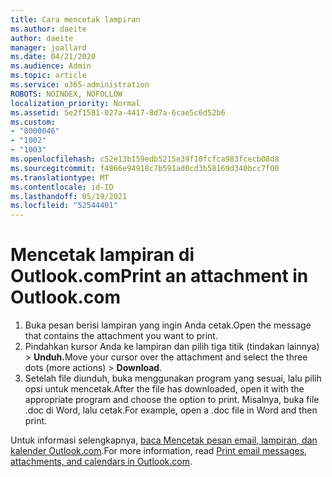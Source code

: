 ```yaml
---
title: Cara mencetak lampiran
ms.author: daeite
author: daeite
manager: joallard
ms.date: 04/21/2020
ms.audience: Admin
ms.topic: article
ms.service: o365-administration
ROBOTS: NOINDEX, NOFOLLOW
localization_priority: Normal
ms.assetid: 5e2f1581-027a-4417-8d7a-6cae5c6d52b6
ms.custom:
- "8000046"
- "1002"
- "1003"
ms.openlocfilehash: c52e13b159edb5215e39f10fcfca983fcecb08d8
ms.sourcegitcommit: f4866e94918c7b591ad0cd3b58169d340bcc7f00
ms.translationtype: MT
ms.contentlocale: id-ID
ms.lasthandoff: 05/19/2021
ms.locfileid: "52544401"
---
```

# <a name="print-an-attachment-in-outlookcom"></a><span data-ttu-id="39340-102">Mencetak lampiran di Outlook.com</span><span class="sxs-lookup"><span data-stu-id="39340-102">Print an attachment in Outlook.com</span></span>

1. <span data-ttu-id="39340-103">Buka pesan berisi lampiran yang ingin Anda cetak.</span><span class="sxs-lookup"><span data-stu-id="39340-103">Open the message that contains the attachment you want to print.</span></span>
2. <span data-ttu-id="39340-104">Pindahkan kursor Anda ke lampiran dan pilih tiga titik (tindakan lainnya) > **Unduh.**</span><span class="sxs-lookup"><span data-stu-id="39340-104">Move your cursor over the attachment and select the three dots (more actions) > **Download**.</span></span>
3. <span data-ttu-id="39340-105">Setelah file diunduh, buka menggunakan program yang sesuai, lalu pilih opsi untuk mencetak.</span><span class="sxs-lookup"><span data-stu-id="39340-105">After the file has downloaded, open it with the appropriate program and choose the option to print.</span></span> <span data-ttu-id="39340-106">Misalnya, buka file .doc di Word, lalu cetak.</span><span class="sxs-lookup"><span data-stu-id="39340-106">For example, open a .doc file in Word and then print.</span></span>

<span data-ttu-id="39340-107">Untuk informasi selengkapnya, [baca Mencetak pesan email, lampiran, dan kalender Outlook.com](https://support.office.com/article/c835b8e5-b310-4cab-ac15-b6eb95149855?wt.mc_id=Office_Outlook_com_Alchemy).</span><span class="sxs-lookup"><span data-stu-id="39340-107">For more information, read [Print email messages, attachments, and calendars in Outlook.com](https://support.office.com/article/c835b8e5-b310-4cab-ac15-b6eb95149855?wt.mc_id=Office_Outlook_com_Alchemy).</span></span>